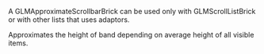 A GLMApproximateScrollbarBrick can be used only with GLMScrollListBrick or with other lists that uses adaptors.

Approximates the height of band depending on average height of all visible items.
